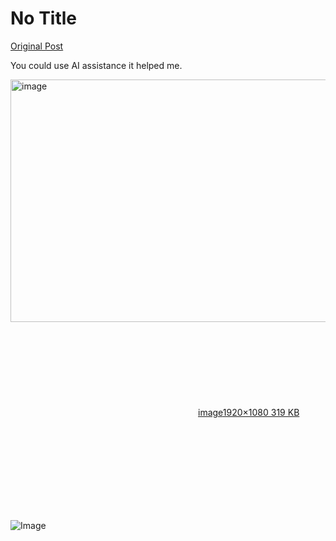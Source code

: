 # No Title

[Original Post](https://discourse.onlinedegree.iitm.ac.in/t/163247/99)

<p>You could use AI assistance it helped me.<br>
<div class="lightbox-wrapper"><a class="lightbox" href="https://europe1.discourse-cdn.com/flex013/uploads/iitm/original/3X/2/a/2aff1e5adc662611798f393d90115b2597dd0e31.png" data-download-href="/uploads/short-url/68mDQR6xNrgCqdtTqARvhJuHXrj.png?dl=1" title="image" rel="noopener nofollow ugc"><img src="https://europe1.discourse-cdn.com/flex013/uploads/iitm/optimized/3X/2/a/2aff1e5adc662611798f393d90115b2597dd0e31_2_690x388.png" alt="image" data-base62-sha1="68mDQR6xNrgCqdtTqARvhJuHXrj" width="690" height="388" srcset="https://europe1.discourse-cdn.com/flex013/uploads/iitm/optimized/3X/2/a/2aff1e5adc662611798f393d90115b2597dd0e31_2_690x388.png, https://europe1.discourse-cdn.com/flex013/uploads/iitm/optimized/3X/2/a/2aff1e5adc662611798f393d90115b2597dd0e31_2_1035x582.png 1.5x, https://europe1.discourse-cdn.com/flex013/uploads/iitm/optimized/3X/2/a/2aff1e5adc662611798f393d90115b2597dd0e31_2_1380x776.png 2x" data-dominant-color="94A0A3"><div class="meta"><svg class="fa d-icon d-icon-far-image svg-icon" aria-hidden="true"><use href="#far-image"></use></svg><span class="filename">image</span><span class="informations">1920×1080 319 KB</span><svg class="fa d-icon d-icon-discourse-expand svg-icon" aria-hidden="true"><use href="#discourse-expand"></use></svg></div></a></div></p>

![Image](https://europe1.discourse-cdn.com/flex013/uploads/iitm/optimized/3X/2/a/2aff1e5adc662611798f393d90115b2597dd0e31_2_690x388.png)